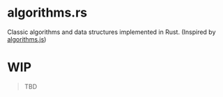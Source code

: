 # algorithms.rs

Classic algorithms and data structures implemented in Rust. (Inspired by [algorithms.js](https://github.com/felipernb/algorithms.js))


# WIP

> TBD
